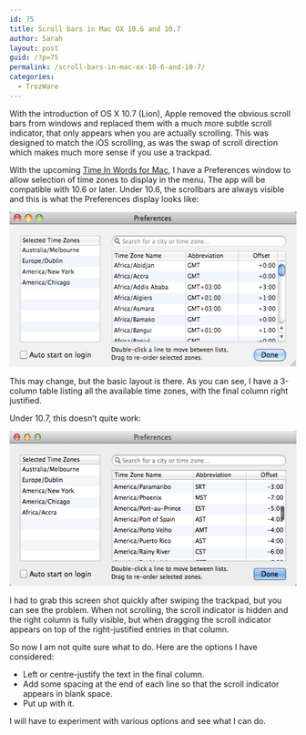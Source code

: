 ```yaml
---
id: 75
title: Scroll bars in Mac OX 10.6 and 10.7
author: Sarah
layout: post
guid: /?p=75
permalink: /scroll-bars-in-mac-ox-10-6-and-10-7/
categories:
  - TrozWare
---
```

With the introduction of OS X 10.7 (Lion), Apple removed the obvious scroll bars from windows and replaced them with a much more subtle scroll indicator, that only appears when you are actually scrolling. This was designed to match the iOS scrolling, as was the swap of scroll direction which makes much more sense if you use a trackpad.

With the upcoming [Time In Words for Mac][1], I have a Preferences window to allow selection of time zones to display in the menu. The app will be compatible with 10.6 or later. Under 10.6, the scrollbars are always visible and this is what the Preferences display looks like:

[<img class="aligncenter size-full wp-image-76" title="Preferences 10.6" src="/wp-content/uploads/2012/02/Prefs-10.6.png" alt="Preferences 10.6" width="550" height="272" />][2]

This may change, but the basic layout is there. As you can see, I have a 3-column table listing all the available time zones, with the final column right justified.

Under 10.7, this doesn&#8217;t quite work:

[<img class="aligncenter size-full wp-image-77" title="Preferences 10.7" src="/wp-content/uploads/2012/02/Prefs-10.7.png" alt="Preferences 10.7" width="550" height="272" />][3]

I had to grab this screen shot quickly after swiping the trackpad, but you can see the problem. When not scrolling, the scroll indicator is hidden and the right column is fully visible, but when dragging the scroll indicator appears on top of the right-justified entries in that column.

So now I am not quite sure what to do. Here are the options I have considered:

  * Left or centre-justify the text in the final column.
  * Add some spacing at the end of each line so that the scroll indicator appears in blank space.
  * Put up with it.

I will have to experiment with various options and see what I can do.

 [1]: /under-development/
 [2]: /wp-content/uploads/2012/02/Prefs-10.6.png
 [3]: /wp-content/uploads/2012/02/Prefs-10.7.png
